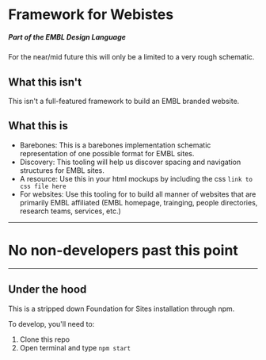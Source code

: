 # Framework for Webistes
##### Part of the EMBL Design Language 
For the near/mid future this will only be a limited to a very rough schematic.

## What this isn't
This isn't a full-featured framework to build an EMBL branded website.

## What this is
- Barebones: This is a barebones implementation schematic representation of one possible format for EMBL sites.
- Discovery: This tooling will help us discover spacing and navigation structures for EMBL sites.
- A resource: Use this in your html mockups by including the css `link to css file here`
- For websites: Use this tooling for to build all manner of websites that are primarily EMBL affiliated (EMBL homepage, trainging, people directories, research teams, services, etc.)

---
# No non-developers past this point
---

## Under the hood
This is a stripped down Foundation for Sites installation through npm.

To develop, you'll need to:
1. Clone this repo
1. Open terminal and type `npm start`
